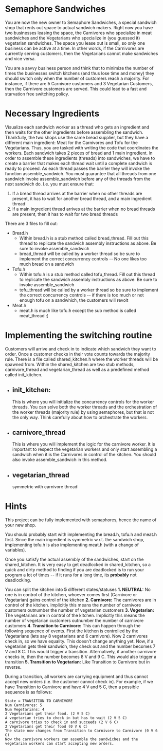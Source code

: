 # Semaphore Sandwiches

You are now the new owner to Semaphore Sandwiches, a special sandwich shop that rents out space to actual sandwich makers. Right now you have two businesses leasing the space, the Carnivores who specialize in meat sandwiches and the Vegetarians who specialize in (you guessed it) vegetarian sandwiches. The space you lease out is small, so only one business can be active at a time. In other words, if the Carnivores are currently serving customers, then the Vegetarians cannot make sandwiches and vice versa. 

You are a savvy business person and think that to minimize the number of times the businesses switch kitchens (and thus lose time and money) they should switch only when the number of customers reach a majority. For instance, if there are 5 Carnivore customers and 3 Vegetarian Customers, then the Carnivore customers are served. This could lead to a fast and starvation free switching policy. 

# Necessary Ingredients
Visualize each sandwich worker as a thread who gets an ingredient and then waits for the other ingredients before assembling the sandwich. Thankfully, the two shops use the same bread supplier, but they have a different main ingredient: Meat for the Carnivores and Tofu for the Vegetarians.  Thus, you are tasked with writing the code that coordinates the workers. Each sandwich takes 2 pieces of bread and 1 main ingredient. In order to assemble these ingredients (threads) into sandwiches, we have to create a barrier that makes each thread wait until a complete sandwich is ready to proceed. As each thread passes the barrier they will invoke the function assemble_sandwich. You must guarantee that all threads from one sandwich invoke assemble_sandwich before any of the threads from the next sandwich do. I.e. you must ensure that:
1. If a bread thread arrives at the barrier when no other threads are present, it has to wait for another bread thread, and a main ingredient thread
2. If a main ingredient thread arrives at the barrier when no bread threads are present, then it has to wait for two bread threads

There are 3 files to fill out:
- Bread.h
	- Within bread.h is a stub method called bread_thread. Fill out this thread to replicate the sandwich assembly instructions as above. Be sure to invoke assemble_sandwich
	- bread_thread will be called by a worker thread so be sure to implement the correct concurrency controls -- No one likes too much bread on a sandwich
- Tofu.h
	- Within tofu.h is a stub method called tofu_thread. Fill out this thread to replicate the sandwich assembly instructions as above. Be sure to invoke assemble_sandwich
	- tofu_thread will be called by a worker thread so be sure to implement the correct concurrency controls -- if there is too much or not enough tofu on a sandwhich, the customers will revolt
- Meat.h
	- meat.h is much like tofu.h except the sub method is called meat_thread :)

# Implementing the switching routine
Customers will arrive and check in to indicate which sandwich they want to order. Once a customer checks in their vote counts towards the majority rule. 
There is a file called shared_kitchen.h where the worker threads will be spawned from. Within the shared_kitchen are two stub methods, carnivore_thread and vegetarian_thread as well as a predefined method called init_kitchen. 

- init_kitchen:
	- 
	This is where you will initialize the concurrency controls for the worker threads. You can solve both the worker threads and the orchestration of the worker threads (majority rule) by using semaphores, but that is not the only way. Think carefully about how to orchestrate the workers. 

- carnivore_thread
	- 
	This is where you will implement the logic for the carnivore worker. It is important to respect the vegetarian workers and only start assembling a sandwich when it is the Carnivores in control of the kitchen. You should also invoke assemble_sandwich in this method. 
- vegetarian_thread
	- 
	symmetric with carnivore thread
# Hints
This project can be fully implemented with semaphores, hence the name of your new shop. 

You should probably start with implementing the bread.h, tofu.h and meat.h first. Since the main ingredient is symmetric w.r.t. the sandwich shop, implementing tofu.h is also implementing meat.h (with a change of variables). 

Once you satisfy the actual assembly of the sandwiches, start on the shared_kitchen. It is very easy to get deadlocked in shared_kitchen, so a quick and dirty method to finding if you are deadlocked is to run your program a lot of times -- if it runs for a long time, its **probably** not deadlocking. 

You can split the kitchen into **5** different states/statuses
	    **1. NEUTRAL:** No one is in control of the kitchen, whoever comes first (Carnivore or Vegetarian) gains control of the kitchen
		**2. Carnivore:** The carnivores are in control of the kitchen. Implicitly this means the number of carnivore customers outnumber the number of vegetarian customers
		**3. Vegetarian:** The vegetarians are in control of the kitchen. Implicitly this means the number of vegetarian customers outnumber the number of carnivore customers
		**4. Transition to Carnivore:** This can happen through the following sequence of events. First the kitchen is controlled by the Vegetarians (lets say 8 vegetarians and 6 carnivore). Now 2 carnivores check in, so we have equality. This doesn't change anything yet. Now, if a vegetarian gets their sandwich, they check out and the number becomes 7 V and 8 C. This would trigger a transition. Alternatively, if another carnivore checks in, then the number becomes 8 V and 9 C. This would also trigger a transition
		**5. Transition to Vegetarian:** Like Transition to Carnivore but in reverse.
		
During a transition, all workers are carrying equipment and thus cannot accept new orders (i.e. the customer cannot check in). For example, if we have Transition to Carnivore and have 4 V and 5 C, then a possible sequence is as follows: 

	State = TRANSITION TO CARNIVORE
	Num Carnivores: 5
	Num Vegetarians: 4
	2 Vegetarians get their food. (2 V 5 C)
	A vegetarian tries to check in but has to wait (2 V 5 C)
	A carnivore tries to check in and succeeds (2 V 6 C)
	2 Vegetarians get their food (0 V 6 C)
	The state now changes from Transition to Carnivore to Carnivore (0 V 6 C)
	Now the carnivore workers can assemble the sandwiches and the 
	vegetarian workers can start accepting new orders. 
